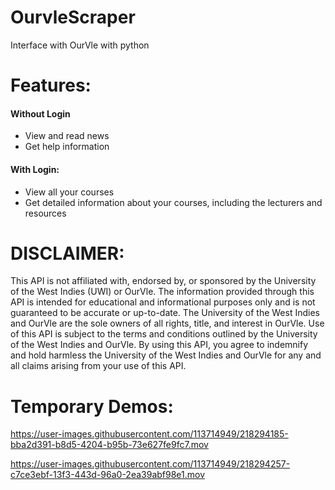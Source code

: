 # OurvleScraper
Interface with OurVle with python
# Features:
#### Without Login
- View and read news
- Get help information
#### With Login:
- View all your courses
- Get detailed information about your courses, including the lecturers and resources

# DISCLAIMER: 
This API is not affiliated with, endorsed by, or sponsored by the University of the West Indies (UWI) or OurVle. The information provided through this API is intended for educational and informational purposes only and is not guaranteed to be accurate or up-to-date. The University of the West Indies and OurVle are the sole owners of all rights, title, and interest in OurVle. Use of this API is subject to the terms and conditions outlined by the University of the West Indies and OurVle. By using this API, you agree to indemnify and hold harmless the University of the West Indies and OurVle for any and all claims arising from your use of this API.

# Temporary Demos:


https://user-images.githubusercontent.com/113714949/218294185-bba2d391-b8d5-4204-b95b-73e627fe9fc7.mov






https://user-images.githubusercontent.com/113714949/218294257-c7ce3ebf-13f3-443d-96a0-2ea39abf98e1.mov


